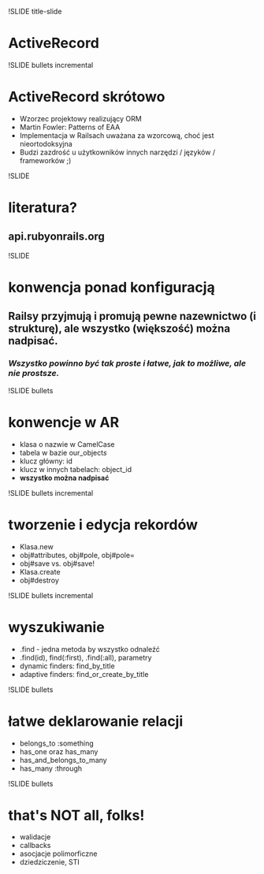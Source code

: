 !SLIDE title-slide

# ActiveRecord


!SLIDE bullets incremental

# ActiveRecord skrótowo

* Wzorzec projektowy realizujący ORM
* Martin Fowler: Patterns of EAA
* Implementacja w Railsach uważana za wzorcową, choć jest nieortodoksyjna
* Budzi zazdrość u użytkowników innych narzędzi / języków / frameworków ;)


!SLIDE 

# literatura?

## api.rubyonrails.org


!SLIDE

# konwencja ponad konfiguracją

## Railsy przyjmują i promują pewne nazewnictwo (i strukturę), ale wszystko (większość) można nadpisać.
### _Wszystko powinno być tak proste i łatwe, jak to możliwe, ale nie prostsze._

!SLIDE bullets

# konwencje w AR

* klasa o nazwie w CamelCase
* tabela w bazie our_object*s*
* klucz główny: id
* klucz w innych tabelach: object_id
* **wszystko można nadpisać**


!SLIDE bullets incremental

# tworzenie i edycja rekordów

* Klasa.new
* obj#attributes, obj#pole, obj#pole=
* obj#save vs. obj#save!
* Klasa.create
* obj#destroy


!SLIDE bullets incremental

# wyszukiwanie

* .find - jedna metoda by wszystko odnaleźć
* .find(id), find(:first), .find(:all), parametry
* dynamic finders: find_by_title
* adaptive finders: find_or_create_by_title


!SLIDE bullets

# łatwe deklarowanie relacji

* belongs_to :something
* has_one oraz has_many
* has_and_belongs_to_many
* has_many :through


!SLIDE bullets

# that's NOT all, folks!

* walidacje
* callbacks
* asocjacje polimorficzne
* dziedziczenie, STI
